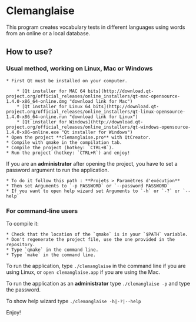 # Clemanglaise

This program creates vocabulary tests in different languages using words from an online or a local database.

## How to use?

### Usual method, working on Linux, Mac or Windows

	* First Qt must be installed on your computer. 

		* [Qt installer for MAC 64 bits](http://download.qt-project.org/official_releases/online_installers/qt-mac-opensource-1.4.0-x86_64-online.dmg "download link for Mac") 
		* [Qt installer for Linux 64 bits](http://download.qt-project.org/official_releases/online_installers/qt-linux-opensource-1.4.0-x86_64-online.run "download link for Linux") 
		* [Qt installer for Windows](http://download.qt-project.org/official_releases/online_installers/qt-windows-opensource-1.4.0-x86-online.exe "Qt installer for Windows")
	* Open the project **clemanglaise.pro** with QtCreator.
	* Compile with qmake in the compilation tab.
	* Compile the project (hotkey: `CTRL+B`).
	* Run the project (hotkey: `CTRL+R`) and enjoy!

If you are an **administrator** after opening the project, you have to set a password argument
to run the application.

	* To do it follow this path : **Projets > Paramètres d'exécution**
	* Then set Arguments to `-p PASSWORD` or `--password PASSWORD`
	* If you want to open help wizard set Arguments to `-h` or `-?` or `--help`	

### For command-line users

To compile it:

	* Check that the location of the `qmake` is in your `$PATH` variable.
	* Don't regenerate the project file, use the one provided in the repository.
	* Type `qmake` in the command line.
	* Type `make` in the command line.

To run the application, type `./clemanglaise` in the command line if you are using Linux, or `open clemanglaise.app` if you are using the Mac.

To run the application as an **administrator** type `./clemanglaise -p` and type the
password.

To show help wizard type `./clemanglaise -h|-?|--help`

Enjoy!
